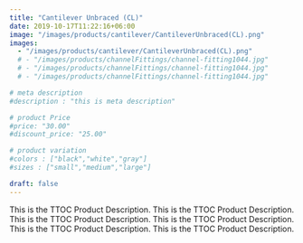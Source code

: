 ```yaml
---
title: "Cantilever Unbraced (CL)"
date: 2019-10-17T11:22:16+06:00
image: "/images/products/cantilever/CantileverUnbraced(CL).png"
images: 
  - "/images/products/cantilever/CantileverUnbraced(CL).png"
  # - "/images/products/channelFittings/channel-fitting1044.jpg"
  # - "/images/products/channelFittings/channel-fitting1044.jpg"
  # - "/images/products/channelFittings/channel-fitting1044.jpg"

# meta description
#description : "this is meta description"

# product Price
#price: "30.00"
#discount_price: "25.00"

# product variation
#colors : ["black","white","gray"]
#sizes : ["small","medium","large"]

draft: false
---
```


This is the TTOC Product Description. This is the TTOC Product Description. This is the TTOC Product Description. This is the TTOC Product Description. This is the TTOC Product Description. This is the TTOC Product Description. 
